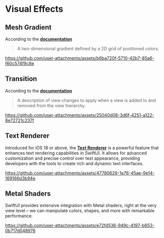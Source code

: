 # Visual Effects
## Mesh Gradient
According to the [**documentation**](https://developer.apple.com/documentation/swiftui/meshgradient)
> A two-dimensional gradient defined by a 2D grid of positioned colors.


https://github.com/user-attachments/assets/b6ba720f-5710-42b7-85a6-f60c574f9c8e

## Transition
According to the [**documentation**](https://developer.apple.com/documentation/swiftui/transition)
> A description of view changes to apply when a view is added to and removed from the view hierarchy.


https://github.com/user-attachments/assets/25040d08-3d6f-4251-a122-8e72721c237f

## Text Renderer
Introduced for iOS 18 or above, the [**Text Renderer**](https://developer.apple.com/documentation/swiftui/view/textrenderer(_:)) is a powerful feature that enhances text rendering capabilities in SwiftUI. It allows for advanced customization and precise control over text appearance, providing developers with the tools to create rich and dynamic text interfaces.


https://github.com/user-attachments/assets/47780629-1e76-45ae-9e14-169166d3b94e

## Metal Shaders
SwiftUI provides extensive integration with Metal shaders, right at the very view level – we can manipulate colors, shapes, and more with remarkable performance.

https://github.com/user-attachments/assets/e72fd536-949c-4197-b653-0b717d048976
